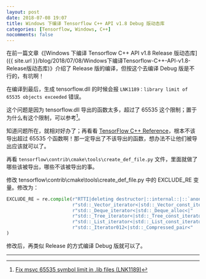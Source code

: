 ```yaml
---
layout: post
date: 2018-07-08 19:07
title: Windows 下编译 Tensorflow C++ API v1.8 Debug 版动态库
categories: [Tensorflow, Windows, C++]
nocomments: false
---
```

在前一篇文章《[Windows 下编译 Tensorflow C++ API v1.8 Release 版动态库]({{ site.url }}/blog/2018/07/08/Windows下编译Tensorflow-C++-API-v1.8-Release版动态库)》介绍了 Release 版的编译，但按这个去编译 Debug 版是不行的，有坑啊！

在编译到最后，生成 tensorflow.dll 的时候会报 `LNK1189：library limit of 65535 objects exceeded` 错误。

这个问题是因为 tensorflow.dll 导出的函数太多，超过了 65535 这个限制；置于为什么有这个限制，可以参考[^1]。

知道问题所在，就相对好办了；再看看 [TensorFlow C++ Reference](https://www.tensorflow.org/api_docs/cc/)，根本不该导出超过 65535 个函数啊！那一定导出了不该导出的函数，想办法不让他们被导出应该就可以了。

再看 `tensorflow\contrib\cmake\tools\create_def_file.py` 文件，里面就做了哪些该被导出，哪些不该被导出的事。

修改 tensorflow\contrib\cmake\tools\create_def_file.py 中的 EXCLUDE_RE 变量。修改为：

~~~python
EXCLUDE_RE = re.compile(r"RTTI|deleting destructor|::internal::|::`anonymous namespace'::|<lambda_[0-9a-z]+>|"
                        r"std::_Vector_iterator<|std::_Vector_const_iterator<|std::_Vector_alloc<|"
                        r"std::_Deque_iterator<|std::_Deque_alloc<|"
                        r"std::_Tree_iterator<|std::_Tree_const_iterator<|std::_Tree_unchecked_const_iterator<|std::_Tree_comp_alloc<|std::_Tree_node<|"
                        r"std::_List_iterator<|std::_List_const_iterator<|std::_List_unchecked_const_iterator<|std::_List_alloc<|"
                        r"std::_Iterator012<|std::_Compressed_pair<"
)
~~~

修改后，再类似 Release 的方式编译 Debug 版就可以了。

***
[^1]: [Fix msvc 65535 symbol limit in .lib files (LNK1189)](https://developercommunity.visualstudio.com/content/problem/220174/fix-msvc-65535-symbol-limit-in-lib-files-lnk1189.html)